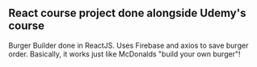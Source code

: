 ## React course project done alongside Udemy's course
Burger Builder done in ReactJS. Uses Firebase and axios to save burger order. 
Basically, it works just like McDonalds "build your own burger"!
